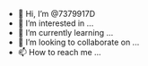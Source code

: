 - 👋 Hi, I’m @7379917D
- 👀 I’m interested in ...
- 🌱 I’m currently learning ...
- 💞️ I’m looking to collaborate on ...
- 📫 How to reach me ...

<!---
7379917D/7379917D is a ✨ special ✨ repository because its `README.md` (this file) appears on your GitHub profile.
You can click the Preview link to take a look at your changes.
--->
